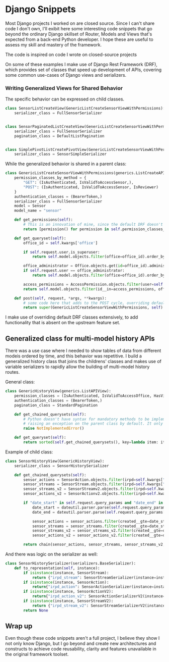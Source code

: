 # Django Snippets

Most Django projects I worked on are closed source. Since I can't share code I don't own, I'll exibit here some interesting code snippets that go beyond the ordinary Django skillset of Router, Models and Views that's expected from a back-end Python developer. I hope these are useful to assess my skill and mastery of the framework.

The code is inspired on code I wrote on closed-source projects

On some of these examples I make use of Django Rest Framework (DRF), which provides set of classes that speed up development of APIs, covering some common use-cases of Django views and serializers.

### Writing Generalized Views for Shared Behavior

The specific behavior can be expressed on child classes.

```python
class SensorListCreateView(GenericListCreateSensorViewWithPermissions):
    serializer_class = FullSensorSerializer


class SensorPaginatedListCreateView(GenericListCreateSensorViewWithPermissions):
    serializer_class = FullSensorSerializer
    pagination_class = DefaultListPagination


class SimplePivotListCreatePivotView(GenericListCreateSensorViewWithPermissions):
    serializer_class = SensorSimpleSerializer
```

While the generalized behavior is shared in a parent class:

```python
class GenericListCreateSensorViewWithPermissions(generics.ListCreateAPIView):
    permission_classes_by_method = {
        "GET": (IsAuthenticated, IsValidToAccessSensor,),
        "POST": (IsAuthenticated, IsValidToAccessSensor, IsReviewer)
    }
    authentication_classes = (BearerToken,)
    serializer_class = FullSensorSerializer
    model = Sensor
    model_name = "sensor"

    def get_permissions(self):
        # This is an innovation of mine, since the default DRF doesn't allow for different permission-sets based on HTTP method
        return [permission() for permission in self.permission_classes_by_method[self.request.method]]

    def get_queryset(self):
        office_id = self.kwargs['office']

        if self.request.user.is_superuser:
            return self.model.objects.filter(office=office_id).order_by('name')

        office_administrator = Office.objects.get(id=office_id).administrator
        if self.request.user == office_administrator:
            return self.model.objects.filter(office=office_id).order_by('name')

        access_permissions = AccessPermission.objects.filter(user=self.request.user, office__isnull=False).exclude(level=0).values(self.model_name.lower())
        return self.model.objects.filter(id__in=access_permissions, office=office_id).order_by('name')

    def post(self, request, *args, **kwargs):
        # some code here that adds to the POST cycle, overriding default behavior
        return super(GenericListCreateSensorViewWithPermissions, self).post(request, args, kwargs)
```

I make use of overriding default DRF classes extensively, to add functionality that is absent on the upstream feature set.

## Generalized class for multi-model history APIs

There was a use case where I needed to show tables of data from different modeis ordered by time, and this behavior was repetitive. I build a generalized history class that joins the childrens' classes and makes use of variable serializers to rapidly allow the building of multi-model history routes.

General class:

```python
class GenericHistoryView(generics.ListAPIView):
    permission_classes = (IsAuthenticated, IsValidToAccessOffice, HasViewerPermission)
    authentication_classes = (BearerToken,)
    pagination_class = StandardPagination

    def get_chained_querysets(self):
        # Python doesn't have syntax for mandatory methods to be implemented by child classes, so I force its implementation by
        # raising an exception on the parent class by default. It only stops raising it when the child class implements it.
        raise NotImplementedError()

    def get_queryset(self):
        return sorted(self.get_chained_querysets(), key=lambda item: item.created, reverse=True)
```

Example of child class:

```python
class SensorHistoryView(GenericHistoryView):
    serializer_class = SensorHistorySerializer

    def get_chained_querysets(self):
        sensor_actions = SensorAction.objects.filter(irpd=self.kwargs["pk"])
        sensor_streams = SensorStream.objects.filter(irpd=self.kwargs["pk"])
        sensor_streams_v2 = SensorStreamv2.objects.filter(irpd=self.kwargs["pk"], message_subtype="event").distinct("uuid").order_by("uuid", "created", "arrived")
        sensor_actions_v2 = SensorActionv2.objects.filter(irpd=self.kwargs["pk"]).distinct("uuid").order_by("uuid", "created", "arrived")

        if "date_start" in self.request.query_params and "date_end" in self.request.query_params:
            date_start = dateutil.parser.parse(self.request.query_params["date_start"])
            date_end = dateutil.parser.parse(self.request.query_params["date_end"])

            sensor_actions = sensor_actions.filter(created__gte=date_start, created__lte=date_end)
            sensor_streams = sensor_streams.filter(created__gte=date_start, created__lte=date_end)
            sensor_streams_v2 = sensor_streams_v2.filter(created__gte=date_start, created__lte=date_end)
            sensor_actions_v2 = sensor_actions_v2.filter(created__gte=date_start, created__lte=date_end)

        return chain(sensor_actions, sensor_streams, sensor_streams_v2, sensor_actions_v2)
```

And there was logic on the serializer as well:

```python
class SensorHistorySerializer(serializers.BaseSerializer):
    def to_representation(self, instance):
        if isinstance(instance, SensorStream):
            return {"irpd_stream": SensorStreamSerializer(instance=instance).data}
        if isinstance(instance, SensorAction):
            return{"irpd_action": SensorActionSerializer(instance=instance).data}
        if isinstance(instance, SensorActionV2):
            return{"irpd_action_v2": SensorActionSerializerV2(instance=instance).data}
        if isinstance(instance, SensorStreamV2):
            return {"irpd_stream_v2": SensorStreamSerializerV2(instance=instance).data}
        return None
```

## Wrap up

Even though these code snippets aren't a full project, I believe they show I not only know Django, but I go beyond and create new architectures and constructs to achieve code reusability, clarity and features unavailable in the original framework toolset. 
